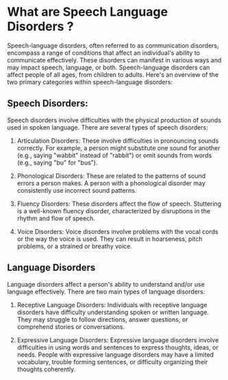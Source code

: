 # What are Speech Language Disorders ?

Speech-language disorders, often referred to as communication disorders, encompass a range of conditions that affect an individual's ability to communicate effectively. These disorders can manifest in various ways and may impact speech, language, or both. Speech-language disorders can affect people of all ages, from children to adults. Here's an overview of the two primary categories within speech-language disorders:

## Speech Disorders:

Speech disorders involve difficulties with the physical production of sounds used in spoken language. There are several types of speech disorders:

1. Articulation Disorders: These involve difficulties in pronouncing sounds correctly. For example, a person might substitute one sound for another (e.g., saying "wabbit" instead of "rabbit") or omit sounds from words (e.g., saying "bu" for "bus").

2. Phonological Disorders: These are related to the patterns of sound errors a person makes. A person with a phonological disorder may consistently use incorrect sound patterns.

3. Fluency Disorders: These disorders affect the flow of speech. Stuttering is a well-known fluency disorder, characterized by disruptions in the rhythm and flow of speech.

4. Voice Disorders: Voice disorders involve problems with the vocal cords or the way the voice is used. They can result in hoarseness, pitch problems, or a strained or breathy voice.

## Language Disorders

Language disorders affect a person's ability to understand and/or use language effectively. There are two main types of language disorders:

1. Receptive Language Disorders: Individuals with receptive language disorders have difficulty understanding spoken or written language. They may struggle to follow directions, answer questions, or comprehend stories or conversations.

2. Expressive Language Disorders: Expressive language disorders involve difficulties in using words and sentences to express thoughts, ideas, or needs. People with expressive language disorders may have a limited vocabulary, trouble forming sentences, or difficulty organizing their thoughts coherently.